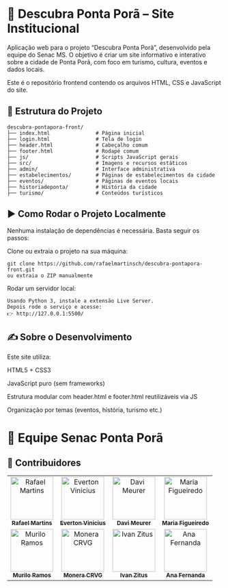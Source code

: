 # 🌆 Descubra Ponta Porã – Site Institucional #
Aplicação web para o projeto “Descubra Ponta Porã”, desenvolvido pela equipe do Senac MS. O objetivo é criar um site informativo e interativo sobre a cidade de Ponta Porã, com foco em turismo, cultura, eventos e dados locais.

Este é o repositório frontend contendo os arquivos HTML, CSS e JavaScript do site.

## 📁 Estrutura do Projeto ##
```
descubra-pontapora-front/
├── index.html               # Página inicial
├── login.html               # Tela de login
├── header.html              # Cabeçalho comum
├── footer.html              # Rodapé comum
├── js/                      # Scripts JavaScript gerais
├── src/                     # Imagens e recursos estáticos
├── admin/                   # Interface administrativa
├── estabelecimentos/        # Páginas de estabelecimentos da cidade
├── eventos/                 # Páginas de eventos locais
├── historiadeponta/         # História da cidade
├── turismo/                 # Conteúdos turísticos
```
## ▶️ Como Rodar o Projeto Localmente ##
Nenhuma instalação de dependências é necessária. Basta seguir os passos:

Clone ou extraia o projeto na sua máquina:

```
git clone https://github.com/rafaelmartinsch/descubra-pontapora-front.git
ou extraia o ZIP manualmente
```

Rodar um servidor local:
```
Usando Python 3, instale a extensão Live Server.
Depois rode o serviço e acesse:
👉 http://127.0.0.1:5500/
```

## ✍️ Sobre o Desenvolvimento ##
Este site utiliza:

HTML5 + CSS3

JavaScript puro (sem frameworks)

Estrutura modular com header.html e footer.html reutilizáveis via JS

Organização por temas (eventos, história, turismo etc.)

# 📌 Equipe Senac Ponta Porã #
## 👥 Contribuidores

<table>
  <tr>
    <td align="center">
      <a href="https://github.com/rafaelmartinsch">
        <img src="https://github.com/rafaelmartinsch.png" width="100px;" alt="Rafael Martins"/><br />
        <sub><b>Rafael Martins</b></sub>
      </a>
    </td>
    <td align="center">
      <a href="https://github.com/EvertonViniciusav">
        <img src="https://github.com/EvertonViniciusav.png" width="100px;" alt="Everton Vinicius"/><br />
        <sub><b>Everton Vinicius</b></sub>
      </a>
    </td>
    <td align="center">
      <a href="https://github.com/DaviMeurer">
        <img src="https://github.com/DaviMeurer.png" width="100px;" alt="Davi Meurer"/><br />
        <sub><b>Davi Meurer</b></sub>
      </a>
    </td>
    <td align="center">
      <a href="https://github.com/MariaFigueired0">
        <img src="https://github.com/MariaFigueired0.png" width="100px;" alt="Maria Figueiredo"/><br />
        <sub><b>Maria Figueiredo</b></sub>
      </a>
    </td>
  </tr>
  <tr>
    <td align="center">
      <a href="https://github.com/MuriloRamos007">
        <img src="https://github.com/MuriloRamos007.png" width="100px;" alt="Murilo Ramos"/><br />
        <sub><b>Murilo Ramos</b></sub>
      </a>
    </td>
    <td align="center">
      <a href="https://github.com/MoneraCRVG">
        <img src="https://github.com/MoneraCRVG.png" width="100px;" alt="Monera CRVG"/><br />
        <sub><b>Monera CRVG</b></sub>
      </a>
    </td>
    <td align="center">
      <a href="https://github.com/Ivanzitus">
        <img src="https://github.com/Ivanzitus.png" width="100px;" alt="Ivan Zitus"/><br />
        <sub><b>Ivan Zitus</b></sub>
      </a>
    </td>
    <td align="center">
      <a href="https://github.com/AnaFernandaGaona">
        <img src="https://github.com/AnaFernandaGaona.png" width="100px;" alt="Ana Fernanda"/><br />
        <sub><b>Ana Fernanda</b></sub>
      </a>
    </td>
  </tr>
</table>
